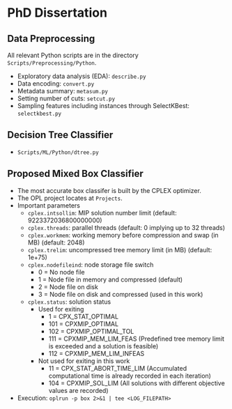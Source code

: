 # PhD Dissertation

## Data Preprocessing
All relevant Python scripts are in the directory ```Scripts/Preprocessing/Python```.
- Exploratory data analysis (EDA): ```describe.py```
- Data encoding: ```convert.py```
- Metadata summary: ```metasum.py```
- Setting number of cuts: ```setcut.py```
- Sampling features including instances through SelectKBest: ```selectkbest.py```

## Decision Tree Classifier
- ```Scripts/ML/Python/dtree.py```

## Proposed Mixed Box Classifier
- The most accurate box classifer is built by the CPLEX optimizer.
- The OPL project locates at ```Projects```.
- Important parameters
  - ```cplex.intsollim```: MIP solution number limit (default: 9223372036800000000)
  - ```cplex.threads```: parallel threads (default: 0 implying up to 32 threads)
  - ```cplex.workmem```: working memory before compression and swap (in MB) (default: 2048)
  - ```cplex.trelim```: uncompressed tree memory limit (in MB) (default: 1e+75)
  - ```cplex.nodefileind```: node storage file switch
    - 0 = No node file
    - 1 = Node file in memory and compressed (default)
    - 2 = Node file on disk
    - 3 = Node file on disk and compressed (used in this work)
  - ```cplex.status```: solution status
    - Used for exiting
        - 1 = CPX_STAT_OPTIMAL
        - 101 = CPXMIP_OPTIMAL
        - 102 = CPXMIP_OPTIMAL_TOL
        - 111 = CPXMIP_MEM_LIM_FEAS (Predefined tree memory limit is exceeded and a solution is feasible)
        - 112 = CPXMIP_MEM_LIM_INFEAS
    - Not used for exiting in this work
        - 11 = CPX_STAT_ABORT_TIME_LIM (Accumulated computational time is already recorded in each iteration)
        - 104 = CPXMIP_SOL_LIM (All solutions with different objective values are recorded)
- Execution: ```oplrun -p box 2>&1 | tee <LOG_FILEPATH>```
